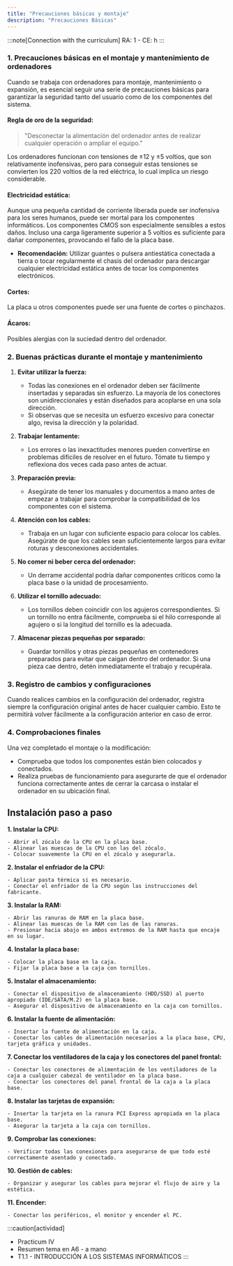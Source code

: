 ```yaml
---
title: "Precauciones básicas y montaje"
description: "Precauciones Básicas"
---
```


:::note[Connection with the curriculum]
RA: 1 - CE: h
:::


### **1. Precauciones básicas en el montaje y mantenimiento de ordenadores**

Cuando se trabaja con ordenadores para montaje, mantenimiento o expansión, es esencial seguir una serie de precauciones básicas para garantizar la seguridad tanto del usuario como de los componentes del sistema.

#### **Regla de oro de la seguridad:**
> "Desconectar la alimentación del ordenador antes de realizar cualquier operación o ampliar el equipo."

Los ordenadores funcionan con tensiones de ±12 y ±5 voltios, que son relativamente inofensivas, pero para conseguir estas tensiones se convierten los 220 voltios de la red eléctrica, lo cual implica un riesgo considerable. 

#### **Electricidad estática:**
Aunque una pequeña cantidad de corriente liberada puede ser inofensiva para los seres humanos, puede ser mortal para los componentes informáticos. Los componentes CMOS son especialmente sensibles a estos daños. Incluso una carga ligeramente superior a 5 voltios es suficiente para dañar componentes, provocando el fallo de la placa base.

- **Recomendación:** Utilizar guantes o pulsera antiestática conectada a tierra o tocar regularmente el chasis del ordenador para descargar cualquier electricidad estática antes de tocar los componentes electrónicos.

#### **Cortes:**
La placa u otros componentes puede ser una fuente de cortes o pinchazos.

#### **Ácaros:**
Posibles alergias con la suciedad dentro del ordenador.

### **2. Buenas prácticas durante el montaje y mantenimiento**

1. **Evitar utilizar la fuerza:**
   - Todas las conexiones en el ordenador deben ser fácilmente insertadas y separadas sin esfuerzo. La mayoría de los conectores son unidireccionales y están diseñados para acoplarse en una sola dirección.
   - Si observas que se necesita un esfuerzo excesivo para conectar algo, revisa la dirección y la polaridad.

2. **Trabajar lentamente:**
   - Los errores o las inexactitudes menores pueden convertirse en problemas difíciles de resolver en el futuro. Tómate tu tiempo y reflexiona dos veces cada paso antes de actuar.

3. **Preparación previa:**
   - Asegúrate de tener los manuales y documentos a mano antes de empezar a trabajar para comprobar la compatibilidad de los componentes con el sistema.

4. **Atención con los cables:**
   - Trabaja en un lugar con suficiente espacio para colocar los cables. Asegúrate de que los cables sean suficientemente largos para evitar roturas y desconexiones accidentales.

5. **No comer ni beber cerca del ordenador:**
   - Un derrame accidental podría dañar componentes críticos como la placa base o la unidad de procesamiento.

6. **Utilizar el tornillo adecuado:**
   - Los tornillos deben coincidir con los agujeros correspondientes. Si un tornillo no entra fácilmente, comprueba si el hilo corresponde al agujero o si la longitud del tornillo es la adecuada.

7. **Almacenar piezas pequeñas por separado:**
   - Guardar tornillos y otras piezas pequeñas en contenedores preparados para evitar que caigan dentro del ordenador. Si una pieza cae dentro, detén inmediatamente el trabajo y recupérala.

### **3. Registro de cambios y configuraciones**

Cuando realices cambios en la configuración del ordenador, registra siempre la configuración original antes de hacer cualquier cambio. Esto te permitirá volver fácilmente a la configuración anterior en caso de error.

### **4. Comprobaciones finales**

Una vez completado el montaje o la modificación:
- Comprueba que todos los componentes están bien colocados y conectados.
- Realiza pruebas de funcionamiento para asegurarte de que el ordenador funciona correctamente antes de cerrar la carcasa o instalar el ordenador en su ubicación final.

## Instalación paso a paso

**1. Instalar la CPU:**
    
    - Abrir el zócalo de la CPU en la placa base.
    - Alinear las muescas de la CPU con las del zócalo.
    - Colocar suavemente la CPU en el zócalo y asegurarla.
**2. Instalar el enfriador de la CPU:**
    
    - Aplicar pasta térmica si es necesario.
    - Conectar el enfriador de la CPU según las instrucciones del fabricante.
**3. Instalar la RAM:**
    
    - Abrir las ranuras de RAM en la placa base.
    - Alinear las muescas de la RAM con las de las ranuras.
    - Presionar hacia abajo en ambos extremos de la RAM hasta que encaje en su lugar.
**4. Instalar la placa base:**
    
    - Colocar la placa base en la caja.
    - Fijar la placa base a la caja con tornillos.
**5. Instalar el almacenamiento:**
    
    - Conectar el dispositivo de almacenamiento (HDD/SSD) al puerto apropiado (IDE/SATA/M.2) en la placa base.
    - Asegurar el dispositivo de almacenamiento en la caja con tornillos.
**6. Instalar la fuente de alimentación:**
    
    - Insertar la fuente de alimentación en la caja.
    - Conectar los cables de alimentación necesarios a la placa base, CPU, tarjeta gráfica y unidades.
**7. Conectar los ventiladores de la caja y los conectores del panel frontal:**
    
    - Conectar los conectores de alimentación de los ventiladores de la caja a cualquier cabezal de ventilador en la placa base.
    - Conectar los conectores del panel frontal de la caja a la placa base.
**8. Instalar las tarjetas de expansión:**
    
    - Insertar la tarjeta en la ranura PCI Express apropiada en la placa base.
    - Asegurar la tarjeta a la caja con tornillos.
**9. Comprobar las conexiones:**
    
    - Verificar todas las conexiones para asegurarse de que todo esté correctamente asentado y conectado.
**10. Gestión de cables:**
    
    - Organizar y asegurar los cables para mejorar el flujo de aire y la estética.
**11. Encender:**
    
    - Conectar los periféricos, el monitor y encender el PC.

:::caution[actividad]
- Practicum IV
- Resumen tema en A6 - a mano
- T1.1 - INTRODUCCIÓN A LOS SISTEMAS INFORMÁTICOS
:::